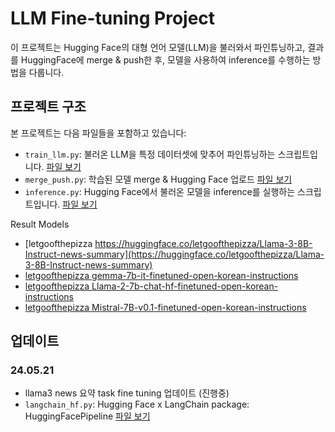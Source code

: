 # LLM Fine-tuning Project

이 프로젝트는 Hugging Face의 대형 언어 모델(LLM)을 불러와서 파인튜닝하고, 결과를 HuggingFace에 merge & push한 후, 모델을 사용하여 inference를 수행하는 방법을 다룹니다.

## 프로젝트 구조

본 프로젝트는 다음 파일들을 포함하고 있습니다:

- `train_llm.py`: 불러온 LLM을 특정 데이터셋에 맞추어 파인튜닝하는 스크립트입니다. [파일 보기](./train_llm.py)
- `merge_push.py`: 학습된 모델 merge & Hugging Face 업로드 [파일 보기](./merge_push.py)
- `inference.py`: Hugging Face에서 불러온 모델을 inference를 실행하는 스크립트입니다. [파일 보기](./inference.py)


Result Models
- [letgoofthepizza https://huggingface.co/letgoofthepizza/Llama-3-8B-Instruct-news-summary](https://huggingface.co/letgoofthepizza/Llama-3-8B-Instruct-news-summary)
- [letgoofthepizza gemma-7b-it-finetuned-open-korean-instructions](https://huggingface.co/letgoofthepizza/gemma-7b-it-finetuned-open-korean-instructions)
- [letgoofthepizza Llama-2-7b-chat-hf-finetuned-open-korean-instructions](https://huggingface.co/letgoofthepizza/Llama-2-7b-chat-hf-finetuned-open-korean-instructions)
- [letgoofthepizza Mistral-7B-v0.1-finetuned-open-korean-instructions ](https://huggingface.co/letgoofthepizza/Mistral-7B-v0.1-finetuned-open-korean-instructions)

## 업데이트
### 24.05.21
- llama3 news 요약 task fine tuning 업데이트 (진행중)
- `langchain_hf.py`: Hugging Face x LangChain package: HuggingFacePipeline   [파일 보기](./langchain_hf.py)